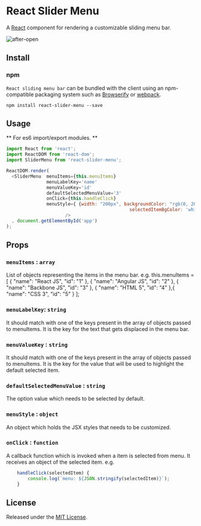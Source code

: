# React Slider Menu

A [React](http://facebook.github.io/react/) component for rendering a customizable sliding menu bar.

![after-open](https://cloud.githubusercontent.com/assets/9765739/21464010/cfb120fa-c92f-11e6-9412-a0f20d9d581a.PNG)

## Install

### npm

`React sliding menu bar` can be bundled with the client using an
npm-compatible packaging system such as [Browserify](http://browserify.org/) or
[webpack](http://webpack.github.io/).

```
npm install react-slider-menu --save
```

## Usage

** For es6 import/export modules. **
```javascript
import React from 'react';
import ReactDOM from 'react-dom';
import SliderMenu from 'react-slider-menu';
```

```javascript
ReactDOM.render(
  <SliderMenu  menuItems={this.menuItems}
               menuLabelKey='name'
               menuValueKey='id'
               defaultSelectedMenuValue='3'
               onClick={this.handleClick}
               menuStyle={ {width: "200px", backgroundColor: "rgb(0, 206, 209)", fontColor: "black", sliderIconColor: "black",
                                              selectedItemBgColor: 'white'} }
                      />
  , document.getElementById('app')
);
```

## Props

### `menuItems` : `array`

List of objects representing the items in the menu bar.
e.g. this.menuItems = [
                 {
                     "name": "React JS",
                     "id": "1"
                 },
                 {
                     "name": "Angular JS",
                     "id": "2"
                 },
                 {
                     "name": "Backbone JS",
                     "id": "3"
                 },
                 {
                     "name": "HTML 5",
                     "id": "4"
                 },{
                     "name": "CSS 3",
                     "id": "5"
                 }
             ];

### `menuLabelKey`: `string`
It should match with one of the keys present in the array of objects passed to menuItems.
It is the key for the text that gets displaced in the menu bar.

### `menuValueKey` : `string`
It should match with one of the keys present in the array of objects passed to menuItems.
It is the key for the value that will be used to highlight the default selected item.

### `defaultSelectedMenuValue` : `string`
The option value which needs to be selected by default.

### `menuStyle` : `object`
An object which holds the JSX styles that needs to be customized.

### `onClick` : `function`
A callback function which is invoked when a item is selected from menu.
It receives an object of the selected item.
e.g.
```javascript
    handleClick(selectedItem) {
        console.log(`menu: ${JSON.stringify(selectedItem)}`);
    }
```
## License
Released under the [MIT License](http://www.opensource.org/licenses/MIT).
